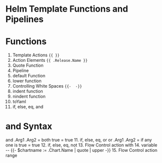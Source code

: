 # Helm Template Functions and Pipelines

# Functions
1. Template Actions `{{ }}`
2. Action Elements `{{ .Release.Name }}`
3. Quote Function
4. Pipeline 
5. default Function
6. lower function
7. Controlling White Spaces `{{-  -}}`
7. indent function
8. nindent function
9. toYaml
10. if, else, eq, and 
# and Syntax
and .Arg1 .Arg2 = both true = true
11. if, else, eq, or
or .Arg1 .Arg2 = if any one is true = true
12. if, else, eq, not
13. Flow Control action with
14. variable -- {{- $chartname := .Chart.Name | quote | upper -}}
15. Flow Control action range


